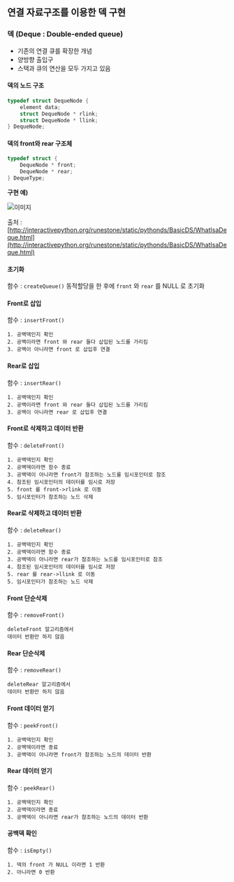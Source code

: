 ## 연결 자료구조를 이용한 덱 구현

### 덱 (Deque : Double-ended queue)

- 기존의 연결 큐를 확장한 개념
- 양방향 출입구
- 스택과 큐의 연산을 모두 가지고 있음


#### 덱의 노드 구조
``` c
typedef struct DequeNode {
    element data;
    struct DequeNode * rlink;
    struct DequeNode * llink;
} DequeNode;
```

#### 덱의 front와 rear 구조체
``` c
typedef struct {
    DequeNode * front;
    DequeNode * rear;
} DequeType;
```


**구현 예)**

![이미지](http://interactivepython.org/runestone/static/pythonds/_images/basicdeque.png)


출처 : [http://interactivepython.org/runestone/static/pythonds/BasicDS/WhatIsaDeque.html](http://interactivepython.org/runestone/static/pythonds/BasicDS/WhatIsaDeque.html)

#### 초기화
함수 : `createQueue()`
동적할당을 한 후에 `front` 와 `rear` 를 NULL 로 초기화


#### Front로 삽입
함수 : `insertFront()`  
```
1. 공백덱인지 확인
2. 공백이라면 front 와 rear 둘다 삽입된 노드를 가리킴
3. 공백이 아니라면 front 로 삽입후 연결
```


#### Rear로 삽입
함수 : `insertRear()`
```
1. 공백덱인지 확인
2. 공백이라면 front 와 rear 둘다 삽입된 노드를 가리킴
3. 공백이 아니라면 rear 로 삽입후 연결
```

#### Front로 삭제하고 데이터 반환
함수 : `deleteFront()`
```
1. 공백덱인지 확인
2. 공백덱이라면 함수 종료
3. 공백덱이 아니라면 front가 참조하는 노드를 임시포인터로 참조
4. 참조된 임시포인터의 데이터를 임시로 저장
5. front 를 front->rlink 로 이동
5. 임시포인터가 참조하는 노드 삭제
```

#### Rear로 삭제하고 데이터 반환
함수 : `deleteRear()`
```
1. 공백덱인지 확인
2. 공백덱이라면 함수 종료
3. 공백덱이 아니라면 rear가 참조하는 노드를 임시포인터로 참조
4. 참조된 임시포인터의 데이터를 임시로 저장
5. rear 를 rear->llink 로 이동
5. 임시포인터가 참조하는 노드 삭제
```
#### Front 단순삭제
함수 : `removeFront()`
```
deleteFront 알고리즘에서
데이터 반환만 하지 않음
```
#### Rear 단순삭제
함수 : `removeRear()`
```
deleteRear 알고리즘에서
데이터 반환만 하지 않음
```
#### Front 데이터 얻기
함수 : `peekFront()`
```
1. 공백덱인지 확인
2. 공백덱이라면 종료
3. 공백덱이 아니라면 front가 참조하는 노드의 데이터 반환
```
#### Rear 데이터 얻기
함수 : `peekRear()`
```
1. 공백덱인지 확인
2. 공백덱이라면 종료
3. 공백덱이 아니라면 rear가 참조하는 노드의 데이터 반환
```

#### 공백덱 확인
함수 : `isEmpty()`
```
1. 덱의 front 가 NULL 이라면 1 반환
2. 아니라면 0 반환
```
